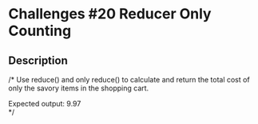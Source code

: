 # Challenges #20 Reducer Only Counting
## Description

/*
Use reduce() and only reduce() to calculate and return 
the total cost of only the savory
items in the shopping cart.

Expected output: 9.97  
*/